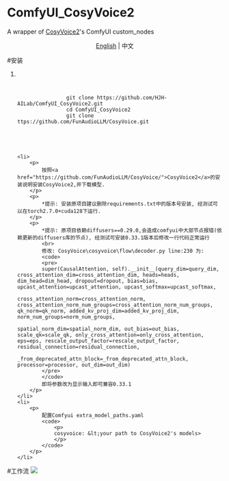 # ComfyUI_CosyVoice2
A wrapper of <a href="https://github.com/FunAudioLLM/CosyVoice/">CosyVoice2</a>'s ComfyUI custom_nodes

<p style="text-align:center;"><a href="README.md">English</a> | <span>中文</span></p>

#安装
<ol>
    <li>
        <code>
            <p>
                git clone https://github.com/HJH-AILab/ComfyUI_CosyVoice2.git
                cd ComfyUI_CosyVoice2
                git clone ttps://github.com/FunAudioLLM/CosyVoice.git
            </p>
        </code>
    </li>

    <li>
        <p>
            按照<a href="https://github.com/FunAudioLLM/CosyVoice/">CosyVoice2</a>的安装说明安装CosyVoice2,并下载模型.
        </p>
        <p>
            *提示: 安装原项目建议删除requirements.txt中的版本号安装, 经测试可以在torch2.7.0+cuda128下运行.
        </p>
        <p>
            *提示: 原项目依赖diffusers==0.29.0,会造成comfyui中大部节点报错(依赖更新的diffusers库的节点), 经测试可安装0.33.1版本后修改一行代码正常运行
            <br>
            修改: CosyVoice\cosyvoice\flow\decoder.py line:230 为:
            <code>
            <pre>
            super(CausalAttention, self).__init__(query_dim=query_dim, cross_attention_dim=cross_attention_dim, heads=heads, dim_head=dim_head, dropout=dropout, bias=bias, upcast_attention=upcast_attention, upcast_softmax=upcast_softmax,
                                                    cross_attention_norm=cross_attention_norm, cross_attention_norm_num_groups=cross_attention_norm_num_groups, qk_norm=qk_norm, added_kv_proj_dim=added_kv_proj_dim, norm_num_groups=norm_num_groups,
                                                    spatial_norm_dim=spatial_norm_dim, out_bias=out_bias, scale_qk=scale_qk, only_cross_attention=only_cross_attention, eps=eps, rescale_output_factor=rescale_output_factor, residual_connection=residual_connection,
                                                    _from_deprecated_attn_block=_from_deprecated_attn_block, processor=processor, out_dim=out_dim)
            </pre>
            </code>
            即将参数改为显示输入即可兼容0.33.1
        </p>
    </li>
    <li>
        <p>
            配置Comfyui extra_model_paths.yaml
            <code>
                <p>
                cosyvoice: &lt;your path to CosyVoice2's models>
                </p>
            </code>
        </p>
    </li>
</ol>

#工作流
<img style="wdith:100%" src="exsample/workflow.png"/>